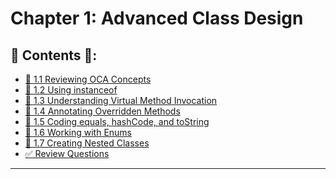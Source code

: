 <link href="../../style.css" rel="stylesheet"></link>

# Chapter 1: Advanced Class Design 

## 📜 Contents 📜:

- [🧠 1.1 Reviewing OCA Concepts](/src/chapter_1/chapter_1_1_access_modifiers/)
- [🧠 1.2 Using instanceof](/src/chapter_1/chapter_1_2_using_instanceof/)
- [🧠 1.3 Understanding Virtual Method Invocation](/src/chapter_1/chapter_1_3_virtual_method_invocation/)
- [🧠 1.4 Annotating Overridden Methods](/src/chapter_1/chapter_1_4_annotating_overridden_methods/)
- [🧠 1.5 Coding equals, hashCode, and toString](/src/chapter_1/chapter_1_5_equals_hashCode_toString/)
- [🧠 1.6 Working with Enums](/src/chapter_1/chapter_1_6_enums/)
- [🧠 1.7 Creating Nested Classes](/src/chapter_1/chapter_1_7_creating_nested_classes/)
- [✅ Review Questions](/src/review_questions/chapter_1/)

<hr>

